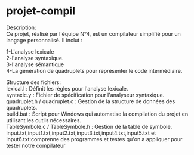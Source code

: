 # projet-compil <br>
Description:<br>
Ce projet, réalisé par l'équipe N°4, est un compilateur simplifié pour un langage personnalisé. Il inclut :<br>

  1-L'analyse lexicale <br>
  2-l'analyse syntaxique.<br>
  3-l'analyse sémantique<br>
  4-La génération de quadruplets pour représenter le code intermédiaire.<br>

Structure des fichiers:<br>
   lexical.l : Définit les règles pour l'analyse lexicale.<br>
   syntaxic.y : Fichier de spécification pour l'analyseur syntaxique.<br>
   quadruplet.h / quadruplet.c : Gestion de la structure de données des quadruplets.<br>
   build.bat : Script pour Windows qui automatise la compilation du projet en utilisant les outils nécessaires.<br>
   TableSymbole.c / TableSymbole.h : Gestion de la table de symbole.<br>
   input.txt,input1.txt,input2.txt,input3.txt,input4.txt,input5.txt et input6.txt:comprenne des programmes et testes qu'on a appliquer pour tester notre compilateur<br>
